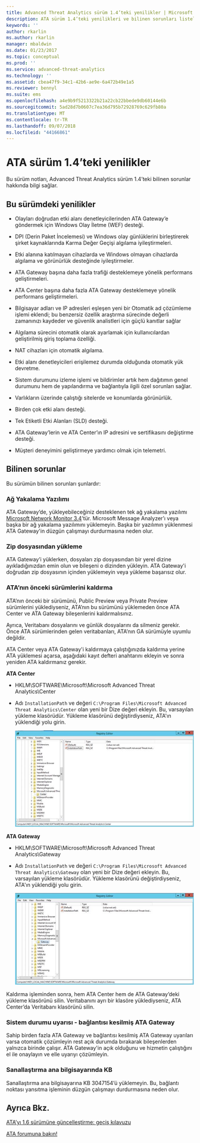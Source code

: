 ```yaml
---
title: Advanced Threat Analytics sürüm 1.4’teki yenilikler | Microsoft Docs
description: ATA sürüm 1.4’teki yenilikleri ve bilinen sorunları listeler
keywords: ''
author: rkarlin
ms.author: rkarlin
manager: mbaldwin
ms.date: 01/23/2017
ms.topic: conceptual
ms.prod: ''
ms.service: advanced-threat-analytics
ms.technology: ''
ms.assetid: cbea47f9-34c1-42b6-ae9e-6a472b49e1a5
ms.reviewer: bennyl
ms.suite: ems
ms.openlocfilehash: a4e9b9f5213322b21a22cb22bbede9db60144e6b
ms.sourcegitcommit: 5ad28d7b0607c7ea36d795b72928769c629fb80a
ms.translationtype: MT
ms.contentlocale: tr-TR
ms.lasthandoff: 09/07/2018
ms.locfileid: "44166861"
---
```

# <a name="what39s-new-in-ata-version-14"></a>ATA sürüm 1.4’teki yenilikler
Bu sürüm notları, Advanced Threat Analytics sürüm 1.4’teki bilinen sorunlar hakkında bilgi sağlar.

## <a name="whats-new-in-this-version"></a>Bu sürümdeki yenilikler

-   Olayları doğrudan etki alanı denetleyicilerinden ATA Gateway’e göndermek için Windows Olay İletme (WEF) desteği.

-   DPI (Derin Paket İncelemesi) ve Windows olay günlüklerini birleştirerek şirket kaynaklarında Karma Değer Geçişi algılama iyileştirmeleri.

-   Etki alanına katılmayan cihazlarda ve Windows olmayan cihazlarda algılama ve görünürlük desteğinde iyileştirmeler.

-   ATA Gateway başına daha fazla trafiği desteklemeye yönelik performans geliştirmeleri.

-   ATA Center başına daha fazla ATA Gateway desteklemeye yönelik performans geliştirmeleri.

-   Bilgisayar adları ve IP adresleri eşleşen yeni bir Otomatik ad çözümleme işlemi eklendi; bu benzersiz özellik araştırma sürecinde değerli zamanınızı kaydeder ve güvenlik analistleri için güçlü kanıtlar sağlar

-   Algılama sürecini otomatik olarak ayarlamak için kullanıcılardan geliştirilmiş giriş toplama özelliği.

-   NAT cihazları için otomatik algılama.

-   Etki alanı denetleyicileri erişilemez durumda olduğunda otomatik yük devretme.

-   Sistem durumunu izleme işlemi ve bildirimler artık hem dağıtımın genel durumunu hem de yapılandırma ve bağlantıyla ilgili özel sorunları sağlar.

-   Varlıkların üzerinde çalıştığı sitelerde ve konumlarda görünürlük.

-   Birden çok etki alanı desteği.

-   Tek Etiketli Etki Alanları (SLD) desteği.

-   ATA Gateway’lerin ve ATA Center’ın IP adresini ve sertifikasını değiştirme desteği.

-   Müşteri deneyimini geliştirmeye yardımcı olmak için telemetri.

## <a name="known-issues"></a>Bilinen sorunlar
Bu sürümün bilinen sorunları şunlardır:

### <a name="network-capture-software"></a>Ağ Yakalama Yazılımı
ATA Gateway’de, yükleyebileceğiniz desteklenen tek ağ yakalama yazılımı [Microsoft Network Monitor 3.4](http://www.microsoft.com/download/details.aspx?id=4865)’tür. Microsoft Message Analyzer’ı veya başka bir ağ yakalama yazılımını yüklemeyin. Başka bir yazılımın yüklenmesi ATA Gateway'in düzgün çalışmayı durdurmasına neden olur.

### <a name="installation-from-zip-file"></a>Zip dosyasından yükleme
ATA Gateway’i yüklerken, dosyaları zip dosyasından bir yerel dizine ayıkladığınızdan emin olun ve bileşeni o dizinden yükleyin. ATA Gateway'i doğrudan zip dosyasının içinden yüklemeyin veya yükleme başarısız olur.

### <a name="uninstalling-previous-versions-of-ata"></a>ATA’nın önceki sürümlerini kaldırma
ATA’nın önceki bir sürümünü, Public Preview veya Private Preview sürümlerini yüklediyseniz, ATA’nın bu sürümünü yüklemeden önce ATA Center ve ATA Gateway bileşenlerini kaldırmalısınız.

Ayrıca, Veritabanı dosyalarını ve günlük dosyalarını da silmeniz gerekir. Önce ATA sürümlerinden gelen veritabanları, ATA’nın GA sürümüyle uyumlu değildir.

ATA Center veya ATA Gateway'i kaldırmaya çalıştığınızda kaldırma yerine ATA yüklemesi açarsa, aşağıdaki kayıt defteri anahtarını ekleyin ve sonra yeniden ATA kaldırmanız gerekir.

**ATA Center**

-   HKLM\SOFTWARE\Microsoft\Microsoft Advanced Threat Analytics\Center

-   Adı `InstallationPath` ve değeri `C:\Program Files\Microsoft Advanced Threat Analytics\Center` olan yeni bir Dize değeri ekleyin. Bu, varsayılan yükleme klasörüdür. Yükleme klasörünü değiştirdiyseniz, ATA'ın yüklendiği yolu girin.

    ![ATA Center yükleme yolu için kayıt defteri düzenleyicisi](media/ATA-uninstall-center-bug.jpg)

**ATA Gateway**

-   HKLM\SOFTWARE\Microsoft\Microsoft Advanced Threat Analytics\Gateway

-   Adı `InstallationPath` ve değeri `C:\Program Files\Microsoft Advanced Threat Analytics\Gateway` olan yeni bir Dize değeri ekleyin. Bu, varsayılan yükleme klasörüdür.  Yükleme klasörünü değiştirdiyseniz, ATA'ın yüklendiği yolu girin.

    ![ATA Gateway yükleme yolu için kayıt defteri düzenleyicisi](media/ATA-GW-uninstall-bug.jpg)

Kaldırma işleminden sonra, hem ATA Center hem de ATA Gateway’deki yükleme klasörünü silin.  Veritabanını ayrı bir klasöre yüklediyseniz, ATA Center’da Veritabanı klasörünü silin.

### <a name="health-alert---disconnected-ata-gateway"></a>Sistem durumu uyarısı - bağlantısı kesilmiş ATA Gateway
Sahip birden fazla ATA Gateway ve bağlantısı kesilmiş ATA Gateway uyarıları varsa otomatik çözümleyin rest açık durumda bırakarak bileşenlerden yalnızca birinde çalışır. ATA Gateway'in açık olduğunu ve hizmetin çalıştığını el ile onaylayın ve elle uyarıyı çözümleyin.

### <a name="kb-on-virtualization-host"></a>Sanallaştırma ana bilgisayarında KB
Sanallaştırma ana bilgisayarına KB 3047154’ü yüklemeyin. Bu, bağlantı noktası yansıtma işleminin düzgün çalışmayı durdurmasına neden olur.

## <a name="see-also"></a>Ayrıca Bkz.

[ATA’yı 1.6 sürümüne güncelleştirme: geçiş kılavuzu](ata-update-1.6-migration-guide.md)

[ATA forumuna bakın!](https://social.technet.microsoft.com/Forums/security/home?forum=mata)